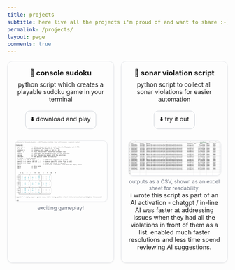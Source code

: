 ```yaml
---
title: projects
subtitle: here live all the projects i'm proud of and want to share :-)
permalink: /projects/
layout: page
comments: true
---
```

<div style="display:grid;grid-template-columns:repeat(2,minmax(0,1fr));gap:16px;">
  <div style="border:1px solid #e5e7eb;border-radius:12px;padding:16px;box-shadow:0 1px 3px rgba(0,0,0,.08);">
    <div style="text-align:center;">
      <h3 style="margin:0 0 8px 0;">🧩 console sudoku</h3>
      <p style="margin:0 0 12px 0;">python script which creates a playable sudoku game in your terminal</p>
      <a href="assets/projects/sudoku.py" download
         style="display:inline-block;margin:6px 0 14px 0;padding:8px 12px;border:1px solid #d1d5db;border-radius:10px;text-decoration:none;">
        ⬇️ download and play
      </a>
      <a href="/assets/img/console_sudoku.png" target="_blank" rel="noopener">
        <img
          src="/assets/img/console_sudoku.png"
          alt="Screenshot showing sudoku game running in console"
          style="max-width:520px;width:100%;height:auto;border:1px solid #e5e7eb;border-radius:10px;box-shadow:0 1px 3px rgba(0,0,0,.06);display:block;margin:12px auto 6px;">
      </a>
      <div style="font-size:12px;color:#6b7280;margin-top:6px;">
        exciting gameplay!
      </div>
    </div>
  </div>
  <div style="border:1px solid #e5e7eb;border-radius:12px;padding:16px;box-shadow:0 1px 3px rgba(0,0,0,.08);">
    <div style="text-align:center;">
      <h3 style="margin:0 0 8px 0;">🧼 sonar violation script</h3>
      <p style="margin:0 0 12px 0;">python script to collect all sonar violations for easier automation</p>
      <a href="assets/projects/sonar_script.py" download
         style="display:inline-block;margin:6px 0 14px 0;padding:8px 12px;border:1px solid #d1d5db;border-radius:10px;text-decoration:none;">
        ⬇️ try it out
      </a>
      <a href="/assets/img/ex_sonar_output.png" target="_blank" rel="noopener">
        <img
          src="/assets/img/ex_sonar_output.png"
          alt="Screenshot showing example output of sonar script"
          style="max-width:520px;width:100%;height:auto;border:1px solid #e5e7eb;border-radius:10px;box-shadow:0 1px 3px rgba(0,0,0,.06);display:block;margin:12px auto 6px;">
      </a>
      <div style="font-size:12px;color:#6b7280;margin-top:6px;">
        outputs as a CSV, shown as an excel sheet for readability. 
      </div>
         <p style="margin:0 0 11px 0;">i wrote this script as part of an AI activation - chatgpt / in-line AI was faster at addressing issues when they had all the violations in front of them as a list. enabled much faster resolutions and less time spend reviewing AI suggestions. </p>
    </div>
  </div>
</div>
